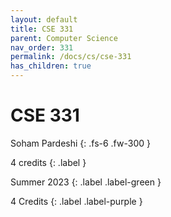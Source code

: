 ```yaml
---
layout: default
title: CSE 331
parent: Computer Science
nav_order: 331
permalink: /docs/cs/cse-331
has_children: true
---
```


# CSE 331

Soham Pardeshi
{: .fs-6 .fw-300 }

4 credits
{: .label }

Summer 2023
{: .label .label-green }

4 Credits
{: .label .label-purple }

